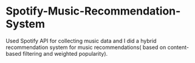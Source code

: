 # Spotify-Music-Recommendation-System

Used Spotify API for collecting music data
and I did a hybrid recommendation system for music recommendations( based on content-based filtering and weighted popularity).
